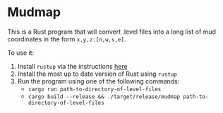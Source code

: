 # Mudmap

This is a Rust program that will convert .level files into a long list of mud coordinates in the form `x,y,z:[n,w,s,e]`.

To use it:

1. Install `rustup` via the instructions [here](https://www.rust-lang.org/tools/install)
2. Install the most up to date version of Rust using `rustup`
3. Run the program using one of the following commands:
   * `cargo run path-to-directory-of-level-files`
   * `cargo build --release && ./target/release/mudmap path-to-directory-of-level-files`